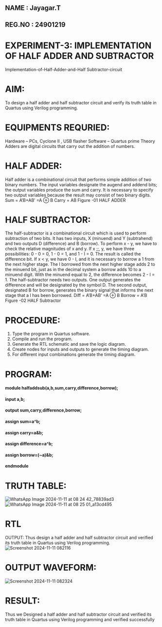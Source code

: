 

## NAME : Jayagar.T
## REG.NO : 24901219
 # EXPERIMENT-3: IMPLEMENTATION OF HALF ADDER AND SUBTRACTOR
 Implementation-of-Half-Adder-and-Half Subtractor-circuit
# AIM:
 To design a half adder and half subtractor circuit and verify its truth table in Quartus using Verilog
 programming.
# EQUIPMENTS REQURIED:
 Hardware – PCs, Cyclone II , USB flasher
 Software – Quartus prime Theory Adders are digital circuits that carry out the addition of numbers.
# HALF ADDER:
 Half adder is a combinational circuit that performs simple addition of two binary numbers. The
 input variables designate the augend and addend bits; the output variables produce the sum and
 carry. It is necessary to specify two output variables because the result may consist of two binary
 digits.
 Sum = A’B+AB’ =A ⊕ B Carry = AB
Figure -01 HALF ADDER
# HALF SUBTRACTOR:
 The half-subtractor is a combinational circuit which is used to perform subtraction of two bits. It
 has two inputs, X (minuend) and Y (subtrahend) and two outputs D (difference) and B (borrow). To
 perform x - y, we have to check the relative magnitudes of x and y. If x ;;, y, we have three
 possibilities: 0 - 0 = 0, 1 - 0 = 1, and 1 - I = 0. The result is called the difference bit. If x < y, we
 have 0 - I, and it is necessary to borrow a 1 from the next higher stage. The I borrowed from the
 next higher stage adds 2 to the minuend bit, just as in the decimal system a borrow adds 10 to a
 minuend digit. With the minuend equal to 2, the difference becomes 2 - I = 1. The half-subtractor
 needs two outputs. One output generates the difference and will be designated by the symbol D.
 The second output, designated B for borrow, generates the binary signal that informs the next
 stage that a I has been borrowed.
 Diff = A’B+AB’ =A ⊕ B Borrow = A’B
 Figure -02 HALF Subtractor
# PROCEDURE:
 1. Type the program in Quartus software.
2. Compile and run the program.
 3. Generate the RTL schematic and save the logic diagram.
 4. Create nodes for inputs and outputs to generate the timing diagram.
 5. For different input combinations generate the timing diagram.
# PROGRAM:

#### module halfaddsub(a,b,sum,carry,difference,borrow);
#### input a,b;
#### output sum,carry,difference,borrow;
#### assign sum=a^b;
#### assign carry=a&b;
#### assign difference=a^b;
#### assign borrow=(~a)&b;
#### endmodule

 # TRUTH TABLE:
![WhatsApp Image 2024-11-11 at 08 24 42_78839ad3](https://github.com/user-attachments/assets/2865eccc-1e76-4fb9-9c50-3f65877bc9c4)
![WhatsApp Image 2024-11-11 at 08 25 01_a13cd495](https://github.com/user-attachments/assets/64b258b7-0482-47f4-a285-2c242f923eb6)

# RTL
 OUTPUT:
Thus design a half adder and half subtractor circuit and verified its truth table in Quartus using
 Verilog programming.
 ![Screenshot 2024-11-11 082116](https://github.com/user-attachments/assets/dd95ee47-6b08-408d-89cf-437f105dd9f7)

# OUTPUT WAVEFORM:
![Screenshot 2024-11-11 082324](https://github.com/user-attachments/assets/0125dbb1-a40a-4416-9e4f-30199df189fa)

# RESULT:
Thus we Designed a half adder and half subtractor circuit and verified its truth table in Quartus using
 Verilog programming and verified successfully
